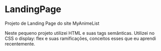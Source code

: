 # LandingPage
Projeto de Landing Page do site MyAnimeList

Neste pequeno projeto utilizei HTML e suas tags semânticas.
Utilizei no CSS o display: flex e suas ramificações, conceitos esses que eu aprendi recentemente.
